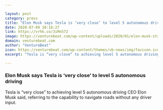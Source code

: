 ```yaml
---

layout: post
category: press
title: "Elon Musk says Tesla is ‘very close’ to level 5 autonomous driving"
date: 2020-07-09 10:16:27
link: https://vrhk.co/3iMn572
image: https://venturebeat.com/wp-content/uploads/2020/01/elon-musk-stripteases-tesla-model-y-china.jpg?w=1200&strip=all
domain: venturebeat.com
author: "VentureBeat"
icon: https://venturebeat.com/wp-content/themes/vb-news/img/favicon.ico
excerpt: "Tesla is “very close” to achieving level 5 autonomous driving CEO Elon Musk said, referring to the capability to navigate roads without any driver input."

---
```


### Elon Musk says Tesla is ‘very close’ to level 5 autonomous driving

Tesla is “very close” to achieving level 5 autonomous driving CEO Elon Musk said, referring to the capability to navigate roads without any driver input.